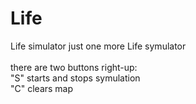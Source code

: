 # Life
Life simulator
just one more Life symulator<br/><br/>
there are two buttons right-up:<br/>
"S" starts and stops symulation<br/>
"C" clears map<br/>
